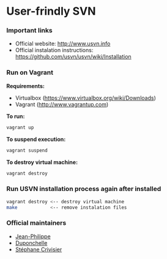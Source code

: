 User-frindly SVN
================

### Important links
 * Official website: http://www.usvn.info
 * Official instalation instructions: https://github.com/usvn/usvn/wiki/Installation

### Run on Vagrant

**Requirements:**
 * Virtualbox (https://www.virtualbox.org/wiki/Downloads)
 * Vagrant (http://www.vagrantup.com)

**To run:**
```bash
vagrant up
```

**To suspend execution:**
```bash
vagrant suspend
```

**To destroy virtual machine:**
```bash
vagrant destroy
```

### Run USVN installation process again after installed

```bash
vagrant destroy <-- destroy virtual machine
make            <-- remove instalation files
```

### Official maintainers
 * [Jean-Philippe](https://github.com/carbonimax)
 * [Duponchelle](https://github.com/noplay)
 * [Stéphane Crivisier](https://github.com/stem)

